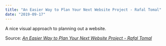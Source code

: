 ```yaml
---
title: "An Easier Way to Plan Your Next Website Project - Rafal Tomal"
date: "2019-09-17"
---
```


A nice visual approach to planning out a website.

Source: _[An Easier Way to Plan Your Next Website Project - Rafal Tomal](https://rafaltomal.com/plan-your-website/)_
